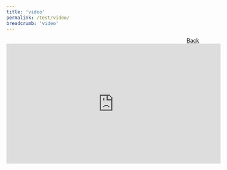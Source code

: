 ```yaml
---
title: 'video'
permalink: /test/video/
breadcrumb: 'video'
---
```


<a href="/_Sharing-Sessions/01a-Livestreams.md" style="float:right;">Back</a>
<div class="video-container">
<iframe width="560" height="315" src="https://www.youtube.com/embed/B1dDVkwxhTs" frameborder="0" allow="accelerometer; autoplay; encrypted-media; gyroscope; picture-in-picture" allowfullscreen></iframe></div>
